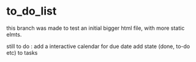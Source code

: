 # to_do_list

this branch was made to test an initial bigger html file, with more static elmts.

still to do :
add a interactive calendar for due date
add state (done, to-do etc) to tasks